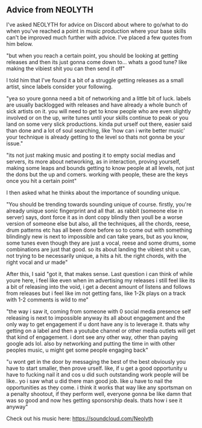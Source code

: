 ## Advice from NEOLYTH
I've asked NEOLYTH for advice on Discord about where to go/what to do when you've reached a point in music production where your base skills can't be improved much further with advice. I've placed a few quotes from him below.

"but when you reach a certain point, you should be looking at getting releases and then its just gonna come down to... whats a good tune? like making the vibiest shit you can then send it off"

I told him that I've found it a bit of a struggle getting releases as a small artist, since labels consider your following. 

"yea so youre gonna need a bit of networking and a little bit of luck. labels are usually backlogged with releases and have already a whole bunch of sick artists on it. you will need to get to know people who are even slightly involved or on the up, write tunes until your skills continue to peak or you land on some very slick productions. kinda put urself out there, easier said than done and a lot of soul searching, like 'how can i write better music' your technique is already getting to the level so thats not gonna be your issue."

"its not just making music and posting it to empty social medias and servers, its more about networking, as in interaction, proving yourself, making some leaps and bounds getting to know people at all levels, not just the dons but the up and comers. working with people, these are the keys once you hit a certain point"

I then asked what he thinks about the importance of sounding unique.

"You should be trending towards sounding unique of course. firstly, you're already unique sonic fingerprint and all that.  as rabbit (someone else in server) says, dont force it as in dont copy blindly then youll be a worse version of someone else but also, all the techniques, all the chords, reese, drum patterns etc has all been done before so to come out with something blindingly new is next to impossible and can take years, but as you know, some tunes even though they are just a vocal, reese and some drums, some combinations are just that good. so its about landing the vibiest shit u can, not trying to be necessarily unique, a hits a hit. the right chords, with the right vocal and ur made"

After this, I said "got it, that makes sense. Last question i can think of while youre here, i feel like even when im advertising my releases i still feel like its a bit of releasing into the void, i get a decent amount of listens and follows from releases but i feel like im not getting fans, like 1-2k plays on a track with 1-2 comments is wild to me"

"the way i saw it, coming from someone with 0 social media presence self releasing is next to impossible anyway its all about engagement and the only way to get engagement if u dont have any is to leverage it. thats why getting on a label and then a youtube channel or other media outlets will get that kind of engagement. i dont see any other way, other than paying google ads lol. also by networking and putting the time in with other peoples music, u might get some people engaging back"

"u wont get in the door by messaging the best of the best obviously you have to start smaller, then prove urself. like, if u get a good opportunity u have to fucking nail it and cos u did such outstanding work people will be like.. yo i saw what u did there man good job. like u have to nail the opportunities as they come. i think it works that way like any sportsman on a penalty shootout, if they perform well, everyone gonna be like damn that was so good and now hes getting sponsorship deals. thats how i see it anyway"

Check out his music here: https://soundcloud.com/Neolyth